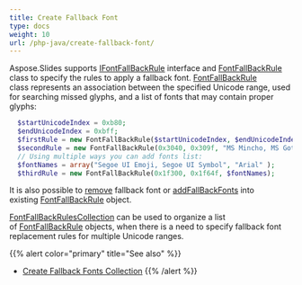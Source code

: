 ```yaml
---
title: Create Fallback Font
type: docs
weight: 10
url: /php-java/create-fallback-font/
---
```


Aspose.Slides supports [IFontFallBackRule](https://reference.aspose.com/slides/php-java/com.aspose.slides/IFontFallBackRule) interface and [FontFallBackRule](https://reference.aspose.com/slides/php-java/com.aspose.slides/FontFallBackRule) class to specify the rules to apply a fallback font. [FontFallBackRule](https://reference.aspose.com/slides/php-java/com.aspose.slides/FontFallBackRule) class represents an association between the specified Unicode range, used for searching missed glyphs, and a list of fonts that may contain proper glyphs:

```php
  $startUnicodeIndex = 0xb80;
  $endUnicodeIndex = 0xbff;
  $firstRule = new FontFallBackRule($startUnicodeIndex, $endUnicodeIndex, "Vijaya");
  $secondRule = new FontFallBackRule(0x3040, 0x309f, "MS Mincho, MS Gothic");
  // Using multiple ways you can add fonts list:
  $fontNames = array("Segoe UI Emoji, Segoe UI Symbol", "Arial" );
  $thirdRule = new FontFallBackRule(0x1f300, 0x1f64f, $fontNames);

```

It is also possible to [remove](https://reference.aspose.com/slides/php-java/com.aspose.slides/FontFallBackRule#remove-java.lang.String-) fallback font or [addFallBackFonts](https://reference.aspose.com/slides/php-java/com.aspose.slides/FontFallBackRule#addFallBackFonts-java.lang.String-) into existing [FontFallBackRule](https://reference.aspose.com/slides/php-java/com.aspose.slides/FontFallBackRule) object.

[FontFallBackRulesCollection](https://reference.aspose.com/slides/php-java/com.aspose.slides/FontFallBackRulesCollection) can be used to organize a list of [FontFallBackRule](https://reference.aspose.com/slides/php-java/com.aspose.slides/FontFallBackRule) objects, when there is a need to specify fallback font replacement rules for multiple Unicode ranges.

{{% alert color="primary" title="See also" %}} 
- [Create Fallback Fonts Collection](/slides/php-java/create-fallback-fonts-collection/)
{{% /alert %}}
